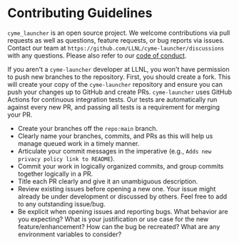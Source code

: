 # Contributing Guidelines

`cyme_launcher` is an open source project. We welcome contributions via pull requests as well as questions, feature requests, or bug reports via issues. Contact our team at `https://github.com/LLNL/cyme-launcher/discussions` with any questions. Please also refer to our [code of conduct](https://github.com/LLNL/.github/tree/master/community-health/CODE_OF_CONDUCT.md).

If you aren't a `cyme-launcher` developer at LLNL, you won't have permission to push new branches to the repository. First, you should create a fork. This will create your copy of the `cyme-launcher` repository and ensure you can push your changes up to GitHub and create PRs. `cyme-launcher` uses GitHub Actions for continuous integration tests. Our tests are automatically run against every new PR, and passing all tests is a requirement for merging your PR.

* Create your branches off the `repo:main` branch.
* Clearly name your branches, commits, and PRs as this will help us manage queued work in a timely manner.
* Articulate your commit messages in the imperative (e.g., `Adds new privacy policy link to README`).
* Commit your work in logically organized commits, and group commits together logically in a PR.
* Title each PR clearly and give it an unambiguous description.
* Review existing issues before opening a new one. Your issue might already be under development or discussed by others. Feel free to add to any outstanding issue/bug.
* Be explicit when opening issues and reporting bugs. What behavior are you expecting? What is your justification or use case for the new feature/enhancement? How can the bug be recreated? What are any environment variables to consider?
